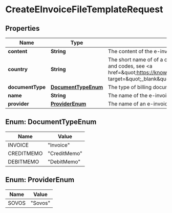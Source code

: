 

# CreateEInvoiceFileTemplateRequest


## Properties

| Name | Type | Description | Notes |
|------------ | ------------- | ------------- | -------------|
|**content** | **String** | The content of the e-invoice file template, which must be encoded in Base64 format.  |  |
|**country** | **String** | The short name of of a country or region where you must comply with e-invoicing requirements. For example, &#x60;IN&#x60; for India. For the full list of country names and codes, see &lt;a href&#x3D;\&quot;https://knowledgecenter.zuora.com/Quick_References/Country%2C_State%2C_and_Province_Codes/A_Country_Names_and_Their_ISO_Codes\&quot; target&#x3D;\&quot;_blank\&quot;&gt;ISO Standard Country Codes&lt;/a&gt;.  |  |
|**documentType** | [**DocumentTypeEnum**](#DocumentTypeEnum) | The type of billing documents, which the e-invoice file template is intended for.  |  |
|**name** | **String** | The name of the e-invoice file template.  |  |
|**provider** | [**ProviderEnum**](#ProviderEnum) | The name of an e-invoicing service provider that assists in generating e-invoice files.  |  |



## Enum: DocumentTypeEnum

| Name | Value |
|---- | -----|
| INVOICE | &quot;Invoice&quot; |
| CREDITMEMO | &quot;CreditMemo&quot; |
| DEBITMEMO | &quot;DebitMemo&quot; |



## Enum: ProviderEnum

| Name | Value |
|---- | -----|
| SOVOS | &quot;Sovos&quot; |



